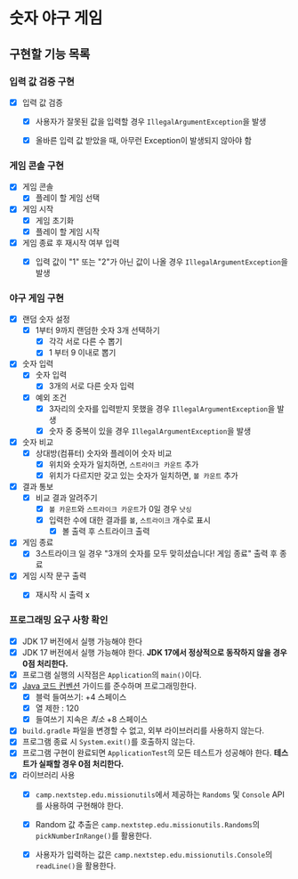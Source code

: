 # 숫자 야구 게임

## 구현할 기능 목록

### 입력 값 검증 구현

- [x] 입력 값 검증
    - [x] 사용자가 잘못된 값을 입력할 경우 `IllegalArgumentException`을 발생
    - [x] 올바른 입력 값 받았을 때, 아무런 Exception이 발생되지 않아야 함 


### 게임 콘솔 구현

- [x] 게임 콘솔
    - [x] 플레이 할 게임 선택

- [x] 게임 시작
    - [x] 게임 초기화
    - [x] 플레이 할 게임 시작

- [x] 게임 종료 후 재시작 여부 입력
    - [x] 입력 값이 "1" 또는 "2"가 아닌 값이 나올 경우 `IllegalArgumentException`을 발생


### 야구 게임 구현

- [x] 랜덤 숫자 설정
    - [x] 1부터 9까지 랜덤한 숫자 3개 선택하기
        - [x] 각각 서로 다른 수 뽑기
        - [x] 1 부터 9 이내로 뽑기

- [x] 숫자 입력
    - [x] 숫자 입력
        - [x] 3개의 서로 다른 숫자 입력
    - [x] 예외 조건
        - [x] 3자리의 숫자를 입력받지 못했을 경우 `IllegalArgumentException`을 발생
        - [x] 숫자 중 중복이 있을 경우 `IllegalArgumentException`을 발생

- [x] 숫자 비교
    - [x] 상대방(컴퓨터) 숫자와 플레이어 숫자 비교
        - [x] 위치와 숫자가 일치하면, `스트라이크 카운트` 추가
        - [x] 위치가 다르지만 갖고 있는 숫자가 일치하면, `볼 카운트` 추가

- [x] 결과 통보
    - [x] 비교 결과 알려주기
        - [x] `볼 카운트`와 `스트라이크 카운트`가 0일 경우 `낫싱` 
        - [x] 입력한 수에 대한 결과를 `볼`, `스트라이크` 개수로 표시
            - [x] 볼 출력 후 스트라이크 출력
 
- [x] 게임 종료
    - [x] 3스트라이크 일 경우 "3개의 숫자를 모두 맞히셨습니다! 게임 종료" 출력 후 종료

- [x] 게임 시작 문구 출력
    - [x] 재시작 시 출력 x


### 프로그래밍 요구 사항 확인

- [x] JDK 17 버전에서 실행 가능해야 한다
- [x] JDK 17 버전에서 실행 가능해야 한다. **JDK 17에서 정상적으로 동작하지 않을 경우 0점 처리한다.**
- [x] 프로그램 실행의 시작점은 `Application`의 `main()`이다.
- [x] [Java 코드 컨벤션](https://github.com/woowacourse/woowacourse-docs/tree/master/styleguide/java) 가이드를 준수하며 프로그래밍한다.
    - [x] 블럭 들여쓰기: +4 스페이스
    - [x] 열 제한 : 120
    - [x] 들여쓰기 지속은 *최소* +8 스페이스
- [x] `build.gradle` 파일을 변경할 수 없고, 외부 라이브러리를 사용하지 않는다.
- [x] 프로그램 종료 시 `System.exit()`를 호출하지 않는다.
- [x] 프로그램 구현이 완료되면 `ApplicationTest`의 모든 테스트가 성공해야 한다. **테스트가 실패할 경우 0점 처리한다.**
- [x] 라이브러리 사용
    - [x] `camp.nextstep.edu.missionutils`에서 제공하는 `Randoms` 및 `Console` API를 사용하여 구현해야 한다.
    - [x] Random 값 추출은 `camp.nextstep.edu.missionutils.Randoms`의 `pickNumberInRange()`를 활용한다.
    - [x] 사용자가 입력하는 값은 `camp.nextstep.edu.missionutils.Console`의 `readLine()`을 활용한다.

